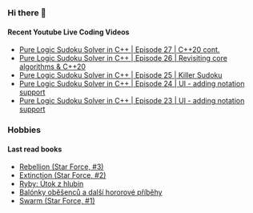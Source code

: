### Hi there 👋

#### Recent Youtube Live Coding Videos

<!-- YOUTUBE_LIVE:START -->
- [Pure Logic Sudoku Solver in C++ | Episode 27 | C++20 cont.](https://www.youtube.com/watch?v=7HCIzoYdcgk)
- [Pure Logic Sudoku Solver in C++ | Episode 26 | Revisiting core algorithms & C++20](https://www.youtube.com/watch?v=VcP9sCdq2UA)
- [Pure Logic Sudoku Solver in C++ | Episode 25 | Killer Sudoku](https://www.youtube.com/watch?v=wzThLGjnNc4)
- [Pure Logic Sudoku Solver in C++ | Episode 24 | UI - adding notation support](https://www.youtube.com/watch?v=t9BHhHa8aHU)
- [Pure Logic Sudoku Solver in C++ | Episode 23 | UI - adding notation support](https://www.youtube.com/watch?v=Q0PMst3mHsM)
<!-- YOUTUBE_LIVE:END -->

### Hobbies

#### Last read books

<!-- GOODREADS:START -->
- [Rebellion (Star Force, #3)](https://www.goodreads.com/review/show/3476397305?utm_medium=api&utm_source=rss)
- [Extinction (Star Force, #2)](https://www.goodreads.com/review/show/3476396438?utm_medium=api&utm_source=rss)
- [Ryby: Útok z hlubin](https://www.goodreads.com/review/show/3329650629?utm_medium=api&utm_source=rss)
- [Balónky oběšenců a další hororové příběhy](https://www.goodreads.com/review/show/3328812608?utm_medium=api&utm_source=rss)
- [Swarm (Star Force, #1)](https://www.goodreads.com/review/show/3276393283?utm_medium=api&utm_source=rss)
<!-- GOODREADS:END -->

<!--
![My Github stats](https://github-readme-stats.vercel.app/api?username=HappyCerberus&show_icons=true)


![Top Langs](https://github-readme-stats.vercel.app/api/top-langs/?username=HappyCerberus&layout=compact)
-->
<!--
**HappyCerberus/HappyCerberus** is a ✨ _special_ ✨ repository because its `README.md` (this file) appears on your GitHub profile.

Here are some ideas to get you started:

- 🔭 I’m currently working on ...
- 🌱 I’m currently learning ...
- 👯 I’m looking to collaborate on ...
- 🤔 I’m looking for help with ...
- 💬 Ask me about ...
- 📫 How to reach me: ...
- 😄 Pronouns: ...
- ⚡ Fun fact: ...
-->
